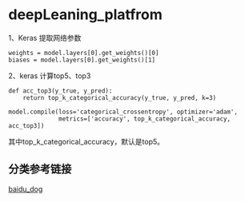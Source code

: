# deepLeaning_platfrom
1、Keras 提取网络参数 <br>
```
weights = model.layers[0].get_weights()[0]
biases = model.layers[0].get_weights()[1]
```
2、keras 计算top5、top3

```
def acc_top3(y_true, y_pred):
    return top_k_categorical_accuracy(y_true, y_pred, k=3)

model.compile(loss='categorical_crossentropy', optimizer='adam',
              metrics=['accuracy', top_k_categorical_accuracy, acc_top3])
```
其中top_k_categorical_accuracy，默认是top5。

## 分类参考链接
[baidu_dog](https://github.com/ahangchen/keras-dogs)
